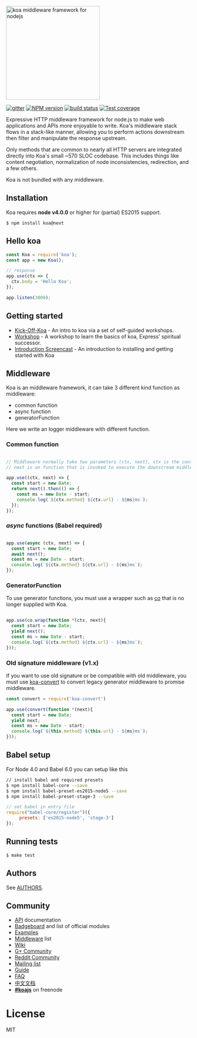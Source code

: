 <img src="https://dl.dropboxusercontent.com/u/6396913/koa/logo.png" alt="koa middleware framework for nodejs" width="255px" />

  [![gitter][gitter-image]][gitter-url]
  [![NPM version][npm-image]][npm-url]
  [![build status][travis-image]][travis-url]
  [![Test coverage][coveralls-image]][coveralls-url]

  Expressive HTTP middleware framework for node.js to make web applications and APIs more enjoyable to write. Koa's middleware stack flows in a stack-like manner, allowing you to perform actions downstream then filter and manipulate the response upstream.

  Only methods that are common to nearly all HTTP servers are integrated directly into Koa's small ~570 SLOC codebase. This
  includes things like content negotiation, normalization of node inconsistencies, redirection, and a few others.

  Koa is not bundled with any middleware.

## Installation
Koa requires __node v4.0.0__ or higher for (partial) ES2015 support.

```
$ npm install koa@next
```

## Hello koa

```js
const Koa = require('koa');
const app = new Koa();

// response
app.use(ctx => {
  ctx.body = 'Hello Koa';
});

app.listen(3000);
```

## Getting started

 - [Kick-Off-Koa](https://github.com/koajs/kick-off-koa) - An intro to koa via a set of self-guided workshops.
 - [Workshop](https://github.com/koajs/workshop) - A workshop to learn the basics of koa, Express' spiritual successor.
 - [Introduction Screencast](http://knowthen.com/episode-3-koajs-quickstart-guide/) - An introduction to installing and getting started with Koa


## Middleware
Koa is an middleware framework, it can take 3 different kind function as middleware:

  * common function
  * async function
  * generatorFunction

Here we write an logger middleware with different function.

### Common function
```js

// Middleware normally take two parameters (ctx, next), ctx is the context for one request, 
// next is an function that is invoked to execute the downstream middleware. It returns a Promise with a then function for running code after completion.

app.use((ctx, next) => {
  const start = new Date;
  return next().then(() => {
    const ms = new Date - start;
    console.log(`${ctx.method} ${ctx.url} - ${ms}ms`);
  });
});

```

### ___async___ functions (Babel required)

```js

app.use(async (ctx, next) => {
  const start = new Date;
  await next();
  const ms = new Date - start;
  console.log(`${ctx.method} ${ctx.url} - ${ms}ms`);
});

```

### GeneratorFunction

To use generator functions, you must use a wrapper such as [co](https://github.com/tj/co) that is no longer supplied with Koa.

```js

app.use(co.wrap(function *(ctx, next){
  const start = new Date;
  yield next();
  const ms = new Date - start;
  console.log(`${ctx.method} ${ctx.url} - ${ms}ms`);
}));

```

### Old signature middleware (v1.x)

If you want to use old signature or be compatible with old middleware, you must use [koa-convert](https://github.com/gyson/koa-convert) to convert legacy generator middleware to promise middleware.

```js
const convert = require('koa-convert')

app.use(convert(function *(next){
  const start = new Date;
  yield next;
  const ms = new Date - start;
  console.log(`${this.method} ${this.url} - ${ms}ms`);
}));

```


## Babel setup
For Node 4.0 and Babel 6.0 you can setup like this

```bash
// install babel and required presets
$ npm install babel-core --save
$ npm install babel-preset-es2015-node5 --save
$ npm install babel-preset-stage-3 --save
```

```js
// set babel in entry file
require("babel-core/register")({
     presets: ['es2015-node5', 'stage-3']
});
```


## Running tests

```
$ make test
```

## Authors

See [AUTHORS](AUTHORS).

## Community

 - [API](docs/api/index.md) documentation
 - [Badgeboard](https://koajs.github.io/badgeboard) and list of official modules
 - [Examples](https://github.com/koajs/examples)
 - [Middleware](https://github.com/koajs/koa/wiki) list
 - [Wiki](https://github.com/koajs/koa/wiki)
 - [G+ Community](https://plus.google.com/communities/101845768320796750641)
 - [Reddit Community](http://reddit.com/r/koajs)
 - [Mailing list](https://groups.google.com/forum/#!forum/koajs)
 - [Guide](docs/guide.md)
 - [FAQ](docs/faq.md)
 - [中文文档](https://github.com/turingou/koa-guide)
 - __[#koajs]__ on freenode


# License

  MIT

[npm-image]: https://img.shields.io/npm/v/koa.svg?style=flat-square
[npm-url]: https://npmjs.org/package/koa
[travis-image]: https://img.shields.io/travis/koajs/koa/master.svg?style=flat-square
[travis-url]: https://travis-ci.org/koajs/koa
[coveralls-image]: https://codecov.io/github/koajs/koa/coverage.svg?branch=master
[coveralls-url]: https://codecov.io/github/koajs/koa?branch=master
[gitter-image]: https://badges.gitter.im/Join%20Chat.svg
[gitter-url]: https://gitter.im/koajs/koa?utm_source=badge&utm_medium=badge&utm_campaign=pr-badge&utm_content=badge
[#koajs]: https://webchat.freenode.net/?channels=#koajs
